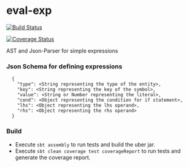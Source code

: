 
# eval-exp

[![Build Status](https://travis-ci.org/saswata-dutta/eval-exp.svg?branch=master)](https://travis-ci.org/saswata-dutta/eval-exp)

[![Coverage Status](https://coveralls.io/repos/github/saswata-dutta/eval-exp/badge.svg?branch=develop)](https://coveralls.io/github/saswata-dutta/eval-exp?branch=develop)

AST and Json-Parser for simple expressions

### Json Schema for defining expressions

```
  {
    "type": <String representing the type of the entity>,
    "key": <String representing the key of the symbol>,
    "value": <String or Number representing the literal>,
    "cond": <Object representing the condition for if statement>,
    "lhs": <Object representing the lhs operand>,
    "rhs": <Object representing the rhs operand>
  }
```
  
  ### Build
  
  - Execute `sbt assembly` to run tests and build the uber jar. 
  - Execute `sbt clean coverage test coverageReport` to run tests and generate the coverage report.
